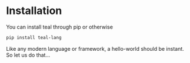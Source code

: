 # Installation

You can install teal through pip or otherwise

```bash
pip install teal-lang
```

Like any modern language or framework, a hello-world should be instant. So let us do that... 

